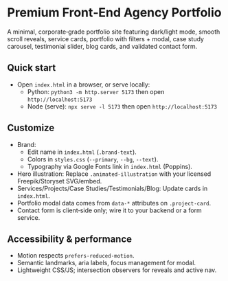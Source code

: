 # Premium Front‑End Agency Portfolio

A minimal, corporate‑grade portfolio site featuring dark/light mode, smooth scroll reveals, service cards, portfolio with filters + modal, case study carousel, testimonial slider, blog cards, and validated contact form.

## Quick start

- Open `index.html` in a browser, or serve locally:
  - Python: `python3 -m http.server 5173` then open `http://localhost:5173`
  - Node (serve): `npx serve -l 5173` then open `http://localhost:5173`

## Customize

- Brand:
  - Edit name in `index.html` (`.brand-text`).
  - Colors in `styles.css` (`--primary`, `--bg`, `--text`).
  - Typography via Google Fonts link in `index.html` (Poppins).
- Hero illustration: Replace `.animated-illustration` with your licensed Freepik/Storyset SVG/embed.
- Services/Projects/Case Studies/Testimonials/Blog: Update cards in `index.html`.
- Portfolio modal data comes from `data-*` attributes on `.project-card`.
- Contact form is client‑side only; wire it to your backend or a form service.

## Accessibility & performance

- Motion respects `prefers-reduced-motion`.
- Semantic landmarks, aria labels, focus management for modal.
- Lightweight CSS/JS; intersection observers for reveals and active nav.
